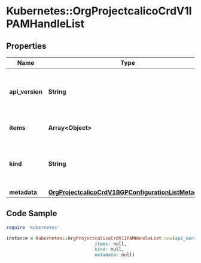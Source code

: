 # Kubernetes::OrgProjectcalicoCrdV1IPAMHandleList

## Properties

Name | Type | Description | Notes
------------ | ------------- | ------------- | -------------
**api_version** | **String** | APIVersion defines the versioned schema of this representation of an object. Servers should convert recognized schemas to the latest internal value, and may reject unrecognized values. More info: https://git.k8s.io/community/contributors/devel/sig-architecture/api-conventions.md#resources | [optional] 
**items** | **Array&lt;Object&gt;** | List of ipamhandles. More info: https://git.k8s.io/community/contributors/devel/sig-architecture/api-conventions.md | 
**kind** | **String** | Kind is a string value representing the REST resource this object represents. Servers may infer this from the endpoint the client submits requests to. Cannot be updated. In CamelCase. More info: https://git.k8s.io/community/contributors/devel/sig-architecture/api-conventions.md#types-kinds | [optional] 
**metadata** | [**OrgProjectcalicoCrdV1BGPConfigurationListMetadata**](OrgProjectcalicoCrdV1BGPConfigurationListMetadata.md) |  | [optional] 

## Code Sample

```ruby
require 'Kubernetes'

instance = Kubernetes::OrgProjectcalicoCrdV1IPAMHandleList.new(api_version: null,
                                 items: null,
                                 kind: null,
                                 metadata: null)
```


